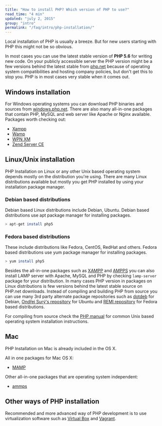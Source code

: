 ```yaml
---
title: "How to install PHP? Which version of PHP to use?"
read_time: "4 min"
updated: "july 2, 2015"
group: "intro"
permalink: "/faq/intro/php-installation/"
---
```


Local installation of PHP is usually a breeze. But for new users starting with PHP this might not be so obvious.

In most cases you can use the latest stable version of **PHP 5.6** for writing new code. On your publicly accessible server the PHP version might be a few versions behind the latest stable from [php.net][php.net] because of operating system compatibilities and hosting company
policies, but don't get this to stop you. PHP is in most cases very stable when it comes out.

## Windows installation

For Windows operating systems you can download PHP binaries and sources from [windows.php.net][windows-php-net]. There are also many all-in-one
packages that contain PHP, MySQL and web server like Apache or Nginx available. Packages worth checking out:

* [Xampp][xampp]
* [Wamp][wamp]
* [WPN XM][wpn-xm]
* [Zend Server CE][zend-server]

## Linux/Unix installation

PHP Installation on Linux or any other Unix based operating system depends mostly on the distribution you're using. There
are many Linux distributions available but mostly you get PHP installed by using your installation package manager.

### Debian based distributions

Debian based Linux distributions include Debian, Ubuntu. Debian based distributions use apt package manager for installing
packages.

```bash
> apt-get install php5
```

### Fedora based distributions

These include distributions like Fedora, CentOS, RedHat and others. Fedora based distributions use yum package manager for
installing packages.

```bash
> yum install php5
```

Besides the all-in-one packages such as [XAMPP] and [AMPPS] you can also install LAMP server with Apache, MySQL and PHP by checking
`lamp-server` package for your distribution. In many cases PHP version in packages on Linux distributions is few versions behind
the latest stable source on PHP.net downloads. Instead of compiling and building PHP from source you can use many 3rd party alternate
package repositories such as [dotdeb] for Debian, [Ondřej Surý's repository] for Ubuntu and [REMI repository] for Fedora based
distributions.

For compiling from source check the [PHP manual] for common Unix based operating system installation instructions.

## Mac

PHP Installation on Mac is already included in the OS X.

All in one packages for Mac OS X:

* [MAMP][mamp]

Other all-in-one packages that are operating system independent:

* [ammps][ammps]

## Other ways of PHP installation

Recommended and more advanced way of PHP development is to use virtualization software such as [Virtual Box][virtual-box] and [Vagrant][vagrant].

[php.net]: http://php.net
[windows-php-net]: http://windows.php.net
[xampp]: http://apachefriends.org
[wamp]: http://www.wampserver.com/en/
[wpn-xm]: http://wpn-xm.org/
[zend-server]: http://www.zend.com/en/products/server-ce/
[mamp]: http://www.mamp.info/en/downloads/
[ammps]: http://www.ampps.com/
[XAMPP]: http://www.apachefriends.org/en/xampp.html
[AMPPS]: http://www.ampps.com/
[dotdeb]: https://www.dotdeb.org/
[Ondřej Surý's repository]: https://launchpad.net/~ondrej
[REMI repository]: http://blog.famillecollet.com/
[PHP manual]: http://php.net/manual/en/install.unix.php
[virtual-box]: https://www.virtualbox.org
[vagrant]: http://vagrantup.com
